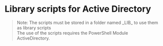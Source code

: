 # Library scripts for Active Directory

> Note: The scripts must be stored in a folder named \_LIB_ to use them as library scripts
> <br>The use of the scripts requires the PowerShell Module ActiveDirectory.
